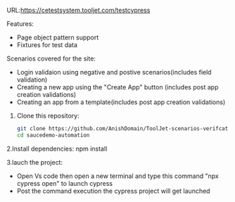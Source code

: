 

URL:https://cetestsystem.tooljet.com/testcypress



Features:
- Page object pattern support 
- Fixtures for test data


Scenarios covered for the site:
 * Login validaion using negative and postive scenarios(includes field validation)
 * Creating a new app using the "Create App" button (includes post app creation validations)
 * Creating an app from a template(includes post app creation validations)
   
    

1. Clone this repository:
   ```bash
   git clone https://github.com/AnishDomain/ToolJet-scenarios-verifcation.git
   cd saucedemo-automation


2.Install dependencies:
  npm install
  

3.lauch the project:
 * Open Vs code then open a new terminal and type this command "npx cypress open" to launch cypress
 * Post the command execution the cypress project will get launched 



